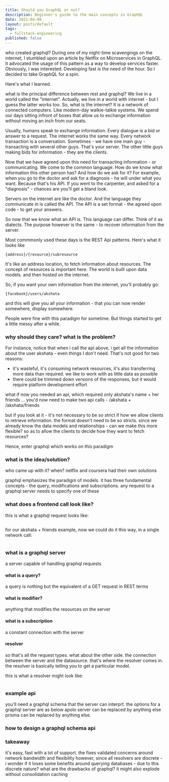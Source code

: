 ```yaml
---
title: Should you GraphQL or not?
description: Beginner's guide to the main concepts in GraphQL
date: 2021-04-08
layout: posts/default
tags:
  - fullstack-engineering
published: false
---
```


<why is graphql gaining popularity>
who created graphql?
During one of my night-time scavengings on the internet, I stumbled upon an article by Netflix on Microservices in GraphQL. It advocated the usage of this pattern as a way to develop services faster. Obviously, I was interested. Developing fast is the need of the hour. So I decided to take GraphQL for a spin.

Here's what I learned.

<which companies are using it>

<how much network bandwidth does it save>

<rest api primer>
what is the principal difference between rest and graphql?
We live in a world called the "internet". Actually, we live in a world with internet - but I guess the latter works too. So, what is the internet? It is a network of connected computers. Like modern-day walkie-talkie systems. We spend our days sitting infront of boxes that allow us to exchange information without moving an inch from our seats.

Usually, humans speak to exchange information. Every dialogue is a bid or answer to a request. The internet works the same way. Every network transaction is a conversation. Sometimes - we have one main guy - transacting with several other guys. That's your server. The other little guys making bids for information - they are the clients.

Now that we have agreed upon this need for transacting information - or communicating. We come to the common language. How do we know what information this other person has? And how do we ask for it? For example, when you go to the doctor and ask for a diagnosis - he will under what you want. Because that's his API. If you went to the carpenter, and asked for a "diagnosis" - chances are you'll get a bland look.

Servers on the internet are like the doctor. And the language they communicate in is called the API. The API is a set format - the agreed upon code - to get your answers.

So now that we know what an API is. This language can differ. Think of it as dialects. The purpose however is the same - to recover information from the server.

Most commmonly used these days is the REST Api patterns. Here's what it looks like

`{address}/{resource}/subresource`

It's like an address location, to fetch information about resources. The concept of resources is important here. The world is built upon data models. and then hosted on the internet.

So, if you want your own information from the internet,
you'll probably go:

`{facebook}/users/akshata`

and this will give you all your information - that you can now render somewhere, display somewhere.

People were fine with this paradigm for sometime. But things started to get a little messy after a while.

### why should they care? what is the problem?

For instance, notice that when i call the api above, i get all the information about the user akshata - even things I don't need. That's not good for two reasons:

- it's wasteful, it's consuming network resources, it's also transferring more data than required. we like to work with as little data as possible
- there could be trimmed down versions of the responses, but it would require platform development effort

what if now you needed an api, which required only akshata's name + her friends ... you'd now need to make two api calls - /akshata + /akshata/friends

but if you look at it - it's not necessary to be so strict if how we allow clients to retrieve information. the format doesn't need to be so stricts. since we already know the data models and relationships - can we make this more flexible? so as to allow the clients to decide how they want to fetch resources?

Hence, enter graphql which works on this paradigm

### what is the idea/solution?

who came up with it? when?
netflix and coursera had their own solutions

graphql emphasizes the paradigm of models. it has three fundamental concepts - the query, modifications and subscriptions. any request to a graphql server needs to specify one of these

### what does a frontend call look like?

this is what a graphql request looks like:

```

```

for our akshata + friends example, now we could do it this way, in a single network call:

```

```

### what is a graphql server

a server capable of handling graphql requests

#### what is a query?

a query is nothing but the equivalent of a GET request in REST terms

#### what is modifier?

anything that modifies the resources on the server

#### what is a subscription

a constant connection with the server

#### resolver

so that's all the request types. what about the other side. the connection between the server and the datasource. that's where the resolver comes in. the resolver is basically telling you to get a particular model.

this is what a resolver might look like:

```

```

### example api

you'll need a graphql schema that the server can interprt. the options for a graphql server are as below
apolo server can be replaced by anything else
prisma can be replaced by anything else.

### how to design a graphql schema api

### takeaway

it's easy, fast with a lot of support. the fixes validated concerns around network bandwidth and flexibility
however, since all resolvers are discrete - i wonder if it loses some benefits around querying databases - due to this discrete nature?
what are the drawbacks of graphql?
it might also explode without consolidation
caching
